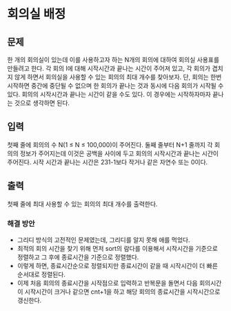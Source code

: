 # 회의실 배정 

## 문제

한 개의 회의실이 있는데 이를 사용하고자 하는 N개의 회의에 대하여 회의실 사용표를 만들려고 한다. 각 회의 I에 대해 시작시간과 끝나는 시간이 주어져 있고, 각 회의가 겹치지 않게 하면서 회의실을 사용할 수 있는 회의의 최대 개수를 찾아보자. 단, 회의는 한번 시작하면 중간에 중단될 수 없으며 한 회의가 끝나는 것과 동시에 다음 회의가 시작될 수 있다. 회의의 시작시간과 끝나는 시간이 같을 수도 있다. 이 경우에는 시작하자마자 끝나는 것으로 생각하면 된다.

## 입력

첫째 줄에 회의의 수 N(1 ≤ N ≤ 100,000)이 주어진다. 둘째 줄부터 N+1 줄까지 각 회의의 정보가 주어지는데 이것은 공백을 사이에 두고 회의의 시작시간과 끝나는 시간이 주어진다. 시작 시간과 끝나는 시간은 231-1보다 작거나 같은 자연수 또는 0이다.

## 출력

첫째 줄에 최대 사용할 수 있는 회의의 최대 개수를 출력한다.



### 해결 방안

- 그리디 방식의 고전적인 문제였는데, 그리디를 알지 못해 애를 먹었다.
- 최적의 회의 시간을 찾기 위해 먼저 sort의 람다를 이용해서 시작시간을 기준으로 정렬하고 그 후에 종료시간을 기준으로 정렬했다. 
- 이렇게 하면, 종료시간순으로 정렬되지만 종료시간이 같을 때 시작시간이 더 빠른 순서대로 정렬된다. 
- 이제 처음 회의의 종료시간을 시작점으로 입력하고 반복문을 돌면서 다음 회의시간이 시작시간이 크거나 같으면 cnt+1을 하고 해당 회의의 종료시간을 시작시간으로 갱신한다. 
